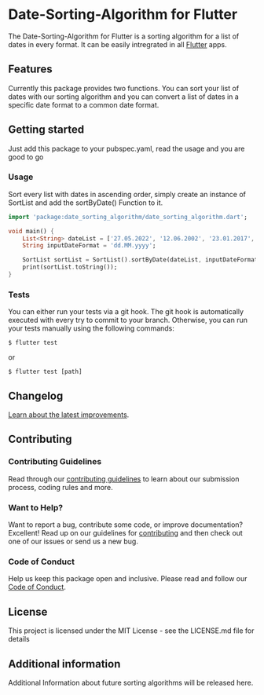 # Date-Sorting-Algorithm for Flutter

The Date-Sorting-Algorithm for Flutter is a sorting algorithm for a list of dates in every format. It can be easily intregrated in all [Flutter](https://flutter.dev/) apps.

## Features

Currently this package provides two functions. You can sort your list of dates with our sorting algorithm and you can convert a list of dates in a specific date format to a common date format.

## Getting started

Just add this package to your pubspec.yaml, read the usage and you are good to go

### Usage

Sort every list with dates in ascending order,
simply create an instance of SortList and add the sortByDate() Function to it.

```dart
import 'package:date_sorting_algorithm/date_sorting_algorithm.dart';

void main() {
    List<String> dateList = ['27.05.2022', '12.06.2002', '23.01.2017', '02.04.2008'];
    String inputDateFormat = 'dd.MM.yyyy';

    SortList sortList = SortList().sortByDate(dateList, inputDateFormat);
    print(sortList.toString());
}
```

### Tests

You can either run your tests via a git hook. The git hook is automatically executed with every try to commit to your branch. Otherwise, you can run your tests manually using the following commands:

```
$ flutter test
```
or
```
$ flutter test [path]
```

## Changelog

[Learn about the latest improvements](./CHANGELOG.md).

## Contributing

### Contributing Guidelines

Read through our [contributing guidelines](./CONTRIBUTING.md) to learn about our submission process, coding rules and more.

### Want to Help?

Want to report a bug, contribute some code, or improve documentation? Excellent! Read up on our guidelines for [contributing](./CONTRIBUTING.md) and then check out one of our issues or send us a new bug.

### Code of Conduct

Help us keep this package open and inclusive. Please read and follow our [Code of Conduct](./CODE_OF_CONDUCT.md).

## License
This project is licensed under the MIT License - see the LICENSE.md file for details

## Additional information

Additional Information about future sorting algorithms will be released here.
